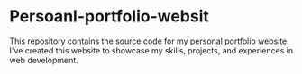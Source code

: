 # Persoanl-portfolio-websit
This repository contains the source code for my personal portfolio website. I've created this website to showcase my skills, projects, and experiences in web development.

